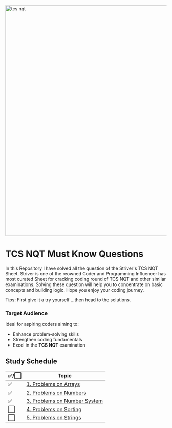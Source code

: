 <img width="1280" height="720" alt="tcs nqt" src="https://github.com/user-attachments/assets/e7094200-25a8-4d5e-92b4-d19f09241742" />

# TCS NQT Must Know Questions 
In this Repository I have solved all the question of the Striver's TCS NQT Sheet. Striver is one of the reowned Coder and Programming Influencer has most curated Sheet for cracking coding round of TCS NQT and other similar examinations. Solving these question will help you to concentrate on basic concepts and building logic. Hope you enjoy your coding journey.

Tips: First give it a try yourself ...then head to the solutions.


### Target Audience
Ideal for aspiring coders aiming to:
- Enhance problem-solving skills
- Strengthen coding fundamentals
- Excel in the **TCS NQT** examination

## Study Schedule

| ✅/⬜ | Topic                                   |
|------|-----------------------------------------|
| ✅   | [1. Problems on Arrays](https://github.com/doondi30/TCS-NQT-Striver-Sheet/tree/main/Problems%20on%20Arrays)           |
| ✅   | [2. Problems on Numbers](https://github.com/doondi30/TCS-NQT-Striver-Sheet/tree/main/Problems%20on%20Numbers)         |
| ✅  | [3. Problems on Number System]() |
| ⬜   | [4. Problems on Sorting]()        |
| ⬜   | [5. Problems on Strings]()        |

